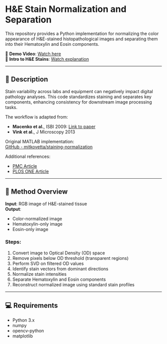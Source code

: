 # H&E Stain Normalization and Separation

This repository provides a Python implementation for normalizing the color appearance of H&E-stained histopathological images and separating them into their Hematoxylin and Eosin components.

🔗 **Demo Video**: [Watch here](https://youtu.be/tNfcvgPKgyU)  
🎥 **Intro to H&E Stains**: [Watch explanation](https://youtu.be/yUrwEYgZUsA)

---


## 📘 Description

Stain variability across labs and equipment can negatively impact digital pathology analyses. This code standardizes staining and separates key components, enhancing consistency for downstream image processing tasks.

The workflow is adapted from:
- **Macenko et al.**, ISBI 2009: [Link to paper](http://wwwx.cs.unc.edu/~mn/sites/default/files/macenko2009.pdf)
- **Vink et al.**, J Microscopy 2013

Original MATLAB implementation:  
[GitHub - mitkovetta/staining-normalization](https://github.com/mitkovetta/staining-normalization/blob/master/normalizeStaining.m)

Additional references:
- [PMC Article](https://www.ncbi.nlm.nih.gov/pmc/articles/PMC5226799/)
- [PLOS ONE Article](https://journals.plos.org/plosone/article?id=10.1371/journal.pone.0169875)

---

## 🔬 Method Overview

**Input**: RGB image of H&E-stained tissue  
**Output**:  
- Color-normalized image  
- Hematoxylin-only image  
- Eosin-only image

### Steps:
1. Convert image to Optical Density (OD) space
2. Remove pixels below OD threshold (transparent regions)
3. Perform SVD on filtered OD values
4. Identify stain vectors from dominant directions
5. Normalize stain intensities
6. Separate Hematoxylin and Eosin components
7. Reconstruct normalized image using standard stain profiles

---

## 💻 Requirements

- Python 3.x
- numpy
- opencv-python
- matplotlib


